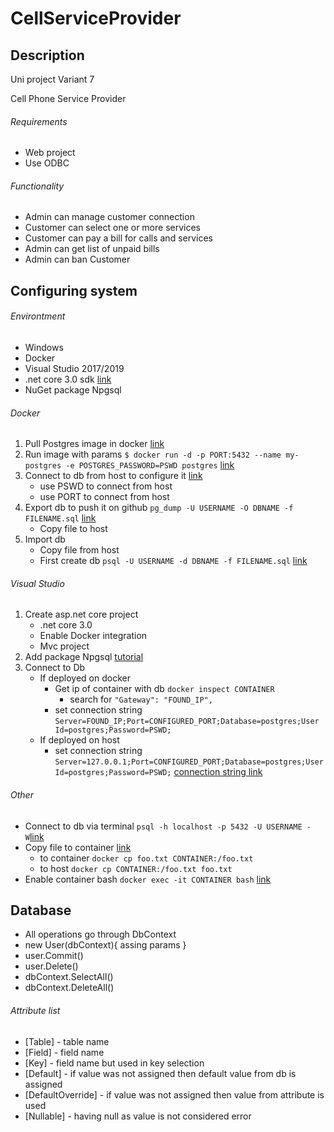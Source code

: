 # CellServiceProvider

## Description

Uni project
Variant 7

Cell Phone Service Provider 

###### Requirements
- Web project
- Use ODBC
###### Functionality
- Admin can manage customer connection
- Customer can select one or more services
- Customer can pay a bill for calls and services
- Admin can get list of unpaid bills
- Admin can ban Customer

## Configuring system

###### Environtment
- Windows
- Docker
- Visual Studio 2017/2019
- .net core 3.0 sdk [link](https://dotnet.microsoft.com/download/dotnet-core/3.0)
- NuGet package Npgsql

###### Docker
1. Pull Postgres image in docker [link](https://docs.docker.com/engine/reference/commandline/image_pull/)
2. Run image with params 
	`$ docker run -d -p PORT:5432 --name my-postgres -e POSTGRES_PASSWORD=PSWD postgres`
	[link](https://medium.com/@lvthillo/connect-from-local-machine-to-postgresql-docker-container-f785f00461a7)
3. Connect to db from host to configure it [link](https://medium.com/@lvthillo/connect-from-local-machine-to-postgresql-docker-container-f785f00461a7)
	- use PSWD to connect from host
	- use PORT to connect from host
4. Export db to push it on github 
	`pg_dump -U USERNAME -O DBNAME -f FILENAME.sql` [link](http://www.postgresqltutorial.com/postgresql-copy-database/)
	- Copy file to host
5. Import db
	- Copy file from host
	- First create db
	`psql -U USERNAME -d DBNAME -f FILENAME.sql` [link](http://www.postgresqltutorial.com/postgresql-copy-database/)

###### Visual Studio 
1. Create asp.net core project
	- .net core 3.0
	- Enable Docker integration
	- Mvc project
2. Add package Npgsql [tutorial](https://www.npgsql.org/doc/index.html)
3. Connect to Db 
	- If deployed on docker
		- Get ip of container with db
			`docker inspect CONTAINER`
			- search for `"Gateway": "FOUND_IP",`
		- set connection string
			`Server=FOUND_IP;Port=CONFIGURED_PORT;Database=postgres;User Id=postgres;Password=PSWD;`
	- If deployed on host
		- set connection string
			`Server=127.0.0.1;Port=CONFIGURED_PORT;Database=postgres;User Id=postgres;Password=PSWD;`
	[connection string link](https://www.connectionstrings.com/postgresql/)

###### Other
- Connect to db via terminal `psql -h localhost -p 5432 -U USERNAME -W`[link](https://medium.com/@lvthillo/connect-from-local-machine-to-postgresql-docker-container-f785f00461a7)
- Copy file to container [link](https://stackoverflow.com/questions/22907231/copying-files-from-host-to-docker-container)
	- to container `docker cp foo.txt CONTAINER:/foo.txt` 
	- to host `docker cp CONTAINER:/foo.txt foo.txt` 
- Enable container bash `docker exec -it CONTAINER bash` [link](https://medium.com/@lvthillo/connect-from-local-machine-to-postgresql-docker-container-f785f00461a7)

## Database
- All operations go through DbContext
- new User(dbContext){ assing params }
- user.Commit()
- user.Delete()
- dbContext.SelectAll<T>()
- dbContext.DeleteAll<T>()

###### Attribute list
- [Table] - table name
- [Field] - field name
- [Key] - field name but used in key selection
- [Default] - if value was not assigned then default value from db is assigned
- [DefaultOverride] - if value was not assigned then value from attribute is used
- [Nullable] - having null as value is not considered error